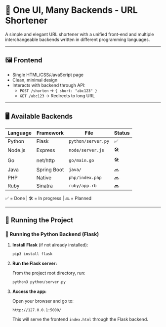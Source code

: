 # 🔗 One UI, Many Backends - URL Shortener

A simple and elegant URL shortener with a unified front-end and multiple interchangeable backends written in different programming languages.

---

## 🖼️ Frontend

- Single HTML/CSS/JavaScript page
- Clean, minimal design
- Interacts with backend through API:
  - `POST /shorten` → `{ short: "abc123" }`
  - `GET /abc123` → Redirects to long URL

---

## 🖥️ Available Backends

| Language | Framework    | File          | Status |
|----------|--------------|---------------|--------|
| Python   | Flask        | `python/server.py` | ✅ |
| Node.js  | Express      | `node/server.js`   | 🛠️ |
| Go       | net/http     | `go/main.go`       | 🛠️ |
| Java     | Spring Boot  | `java/`            | 🔜 |
| PHP      | Native       | `php/index.php`    | 🔜 |
| Ruby     | Sinatra      | `ruby/app.rb`      | 🔜 |

✅ = Done | 🛠️ = In progress | 🔜 = Planned

---

## 🚀 Running the Project

### 🐍 Running the Python Backend (Flask)

1. **Install Flask** (if not already installed):

    ```bash
    pip3 install flask
    ```

2. **Run the Flask server:**

    From the project root directory, run:

    ```bash
    python3 python/server.py
    ```

3. **Access the app:**

    Open your browser and go to:

    ```
    http://127.0.0.1:5000/
    ```

    This will serve the frontend `index.html` through the Flask backend.
